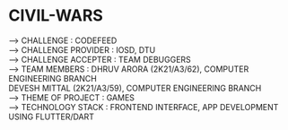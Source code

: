 # CIVIL-WARS

--> CHALLENGE : CODEFEED  
--> CHALLENGE PROVIDER : IOSD, DTU  
--> CHALLENGE ACCEPTER : TEAM DEBUGGERS  
--> TEAM MEMBERS : DHRUV ARORA (2K21/A3/62), COMPUTER ENGINEERING BRANCH  
                   DEVESH MITTAL (2K21/A3/59), COMPUTER ENGINEERING BRANCH  
--> THEME OF PROJECT : GAMES  
--> TECHNOLOGY STACK : FRONTEND INTERFACE, APP DEVELOPMENT USING FLUTTER/DART  
